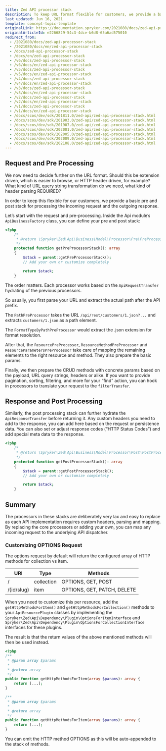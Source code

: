 ```yaml
---
title: Zed API processor stack
description: To keep URL format flexible for customers, we provide a basic pre and post-stack for prcessing the incoming request and the outgoing response.
last_updated: Jun 16, 2021
template: concept-topic-template
originalLink: https://documentation.spryker.com/2021080/docs/zed-api-processor-stack
originalArticleId: e2266829-54c3-4dce-b6d8-65a6ad575010
redirect_from:
  - /2021080/docs/zed-api-processor-stack
  - /2021080/docs/en/zed-api-processor-stack
  - /docs/zed-api-processor-stack
  - /docs/en/zed-api-processor-stack
  - /v6/docs/zed-api-processor-stack
  - /v6/docs/en/zed-api-processor-stack
  - /v5/docs/zed-api-processor-stack
  - /v5/docs/en/zed-api-processor-stack
  - /v4/docs/zed-api-processor-stack
  - /v4/docs/en/zed-api-processor-stack
  - /v3/docs/zed-api-processor-stack
  - /v3/docs/en/zed-api-processor-stack
  - /v2/docs/zed-api-processor-stack
  - /v2/docs/en/zed-api-processor-stack
  - /v1/docs/zed-api-processor-stack
  - /v1/docs/en/zed-api-processor-stack
  - /docs/scos/dev/sdk/201811.0/zed-api/zed-api-processor-stack.html
  - /docs/scos/dev/sdk/201903.0/zed-api/zed-api-processor-stack.html
  - /docs/scos/dev/sdk/201907.0/zed-api/zed-api-processor-stack.html
  - /docs/scos/dev/sdk/202001.0/zed-api/zed-api-processor-stack.html
  - /docs/scos/dev/sdk/202005.0/zed-api/zed-api-processor-stack.html
  - /docs/scos/dev/sdk/202009.0/zed-api/zed-api-processor-stack.html
  - /docs/scos/dev/sdk/202108.0/zed-api/zed-api-processor-stack.html
---
```


## Request and Pre Processing

We now need to decide further on the URL format. Should this be extension driven, which is easier to browse, or HTTP header driven, for example? What kind of URL query string transformation do we need, what kind of header parsing REQUIRED?

In order to keep this flexible for our customers, we provide a basic pre and post stack for processing the incoming request and the outgoing response.

Let’s start with the request and pre-processing. Inside the Api module’s `ApiBusinessFactory` class, you can define your pre and post stack:

```php
<?php
    /*
     * @return \Spryker\Zed\Api\Business\Model\Processor\Pre\PreProcessorInterface[]
     */
    protected function getPreProcessorStack(): array
    {
        $stack = parent::getPreProcessorStack();
        // Add your own or customize completely

        return $stack;
    }

```

The order matters. Each processor works based on the `ApiRequestTransfer` hydrating of the previous processors.

So usually, you first parse your URL and extract the actual path after the API prefix.

The `PathPreProcessor` takes the URL `/api/rest/customers/1.json?...` and extracts `customers/1.json` as a path element.

The `FormatTypeByPathPreProcessor` would extract the .json extension for format resolution.

After that, the `ResourcePreProcessor`, `ResourceMethodPreProcessor` and `ResourceParametersPreProcessor` take care of mapping the remaining elements to the right resource and method. They also prepare the basic params.

Finally, we then prepare the CRUD methods with concrete params based on the payload, URL query strings, headers or alike. If you want to provide pagination, sorting, filtering, and more for your “find” action, you can hook in processors to translate your request to the `filterTransfer`.

## Response and Post Processing

Similarly, the post processing stack can further hydrate the `ApiResponseTransfer` before returning it. Any custom headers you need to add to the response, you can add here based on the request or persistence data. You can also set or adjust response codes (“HTTP Status Codes”) and add special meta data to the response.

```php
<?php
    /*
     * @return \Spryker\Zed\Api\Business\Model\Processor\Post\PostProcessorInterface[]
     */
    protected function getPostProcessorStack(): array
    {
        $stack = parent::getPostProcessorStack();
        // Add your own or customize completely

        return $stack;
    }
```

## Summary

The processors in these stacks are deliberately very lax and easy to replace as each API implementation requires custom headers, parsing and mapping. By replacing the core processors or adding your own, you can map any incoming request to the underlying API dispatcher.

### Customizing OPTIONS Request
The options request by default will return the configured array of HTTP methods for collection vs item.

| URI | Type  | Methods  |
| --- | --- | --- |
|  / | collection | OPTIONS, GET, POST |
|  /{id/slug} | item  | OPTIONS, GET, PATCH, DELETE |

When you need to customize this per resource, add the `getHttpMethodsForItem()` and `getHttpMethodsForCollection()` methods to your `ApiResourcePlugin` classes by implementing the `Spryker\Zed\Api\Dependency\Plugin\OptionsForItemInterface` and `Spryker\Zed\Api\Dependency\Plugin\OptionsForCollectionInterface` interfaces for these plugins.

The result is that the return values of the above mentioned methods will then be used instead.

```php
<?php
/**
 * @param array $params
 *
 * @return array
 */
public function getHttpMethodsForItem(array $params): array {
    return [...];
}

/**
 * @param array $params
 *
 * @return array
 */
public function getHttpMethodsForItem(array $params): array {
    return [...];
}
```

You can omit the HTTP method OPTIONS as this will be auto-appended to the stack of methods.
